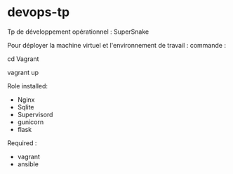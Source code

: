 # devops-tp
Tp de développement opérationnel :
SuperSnake

Pour déployer la machine virtuel et l'environnement de travail :
commande : 

cd Vagrant

vagrant up

Role installed:

- Nginx
- Sqlite
- Supervisord
- gunicorn
- flask

Required : 

- vagrant
- ansible
